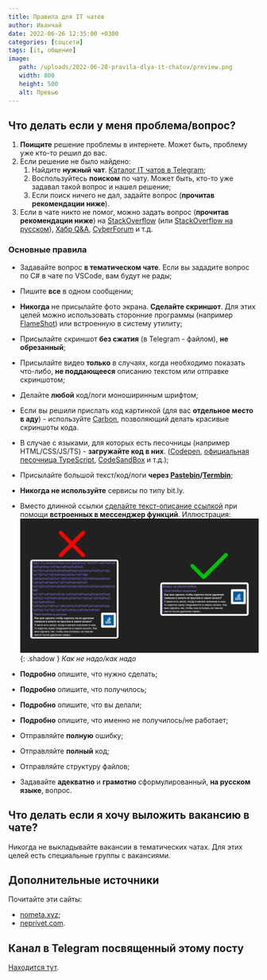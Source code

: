 ```yaml
---
title: Правила для IT чатов
author: Иванчай
date: 2022-06-26 12:35:00 +0300
categories: [соцсети]
tags: [it, общение]
image:
   path: /uploads/2022-06-28-pravila-dlya-it-chatov/preview.png
   width: 800
   height: 500
   alt: Превью
---
```


## Что делать если у меня проблема/вопрос?

1. **Поищите** решение проблемы в интернете. Может быть, проблему уже кто-то решил до вас.
2. Если решение не было найдено:
   1. Найдите **нужный чат**. [Каталог IT чатов в Telegram](https://t.me/it_chats/);
   2. Воспользуйтесь **поиском** по чату. Может быть, кто-то уже задавал такой вопрос и нашел решение;
   3. Если поиск ничего не дал, задайте вопрос (**прочитав рекомендации ниже**).
3. Если в чате никто не помог, можно задать вопрос (**прочитав рекомендации ниже**) на [StackOverflow](https://stackoverflow.com/) (или [StackOverflow на русском](https://ru.stackoverflow.com/)), [Хабр Q&A](https://qna.habr.com/), [CyberForum](https://www.cyberforum.ru/) и т.д.

### Основные правила

-  Задавайте вопрос **в тематическом чате**. Если вы зададите вопрос по C# в чате по VSCode, вам будут не рады;
-  Пишите **все** в одном сообщении; 
-  **Никогда** не присылайте фото экрана. **Сделайте скриншот**. Для этих целей можно использовать сторонние программы (например [FlameShot](https://flameshot.org/)) или встроенную в систему утилиту;
-  Присылайте скриншот **без сжатия** (в Telegram - файлом), **не обрезанный**;
-  Присылайте видео **только** в случаях, когда необходимо показать что-либо, **не поддающееся** описанию текстом или отправке скриншотом;
-  Делайте **любой** код/логи моноширинным шрифтом;
-  Если вы решили прислать код картинкой (для вас **отдельное место в аду**) - используйте [Carbon](https://carbon.now.sh/), позволяющий делать красивые  скриншоты кода.
-  В случае с языками, для которых есть песочницы (например HTML/CSS/JS/TS) - **загружайте код в них**. ([Codepen](https://codepen.io/), [официальная песочница TypeScript](https://www.typescriptlang.org/play/), [CodeSandBox](https://codesandbox.io/) и т.д.);
-  Присылайте большой текст/код/логи **через [Pastebin](https://pastebin.com/)/[Termbin](https://termbin.com/)**;
-  **Никогда не используйте** сервисы по типу bit.ly.
-  Вместо длинной ссылки [сделайте текст-описание ссылкой](https://yandex.ru/search/?text=telegram+как+сделать+текст+ссылку+(гиперссылку)) при помощи **встроенных в мессенджер функций**. Иллюстрация:
   ![](/uploads/2022-06-28-pravila-dlya-it-chatov/good-links.png){: .shadow }
   _Как не надо/как надо_

-  **Подробно** опишите, что нужно сделать;
-  **Подробно** опишите, что получилось;
-  **Подробно** опишите, что вы делали;
-  **Подробно** опишите, что именно не получилось/не работает;
-  Отправляйте **полную** ошибку;
-  Отправляйте **полный** код;
-  Отправляйте структуру файлов;
-  Задавайте **адекватно** и **грамотно** сформулированный, **на русском языке**, вопрос.

## Что делать если я хочу выложить вакансию в чате?
Никогда не выкладывайте вакансии в тематических чатах. Для этих целей есть специальные группы с вакансиями.

## Дополнительные источники
Почитайте эти сайты:

-  [nometa.xyz](https://nometa.xyz/);
-  [neprivet.com](https://neprivet.com/).

## Канал в Telegram посвященный этому посту
[Находится тут](https://t.me/voprosit_ru).
